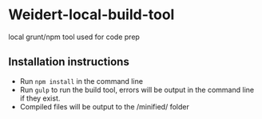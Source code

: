 # Weidert-local-build-tool
local grunt/npm tool used for code prep

## Installation instructions
- Run `npm install` in the command line
- Run `gulp` to run the build tool, errors will be output in the command line if they exist.
- Compiled files will be output to the /minified/ folder